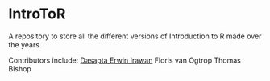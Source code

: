# IntroToR
A repository to store all the different versions of Introduction to R made over the years

Contributors include:
[Dasapta Erwin Irawan](https://github.com/dasaptaerwin)
Floris van Ogtrop
Thomas Bishop